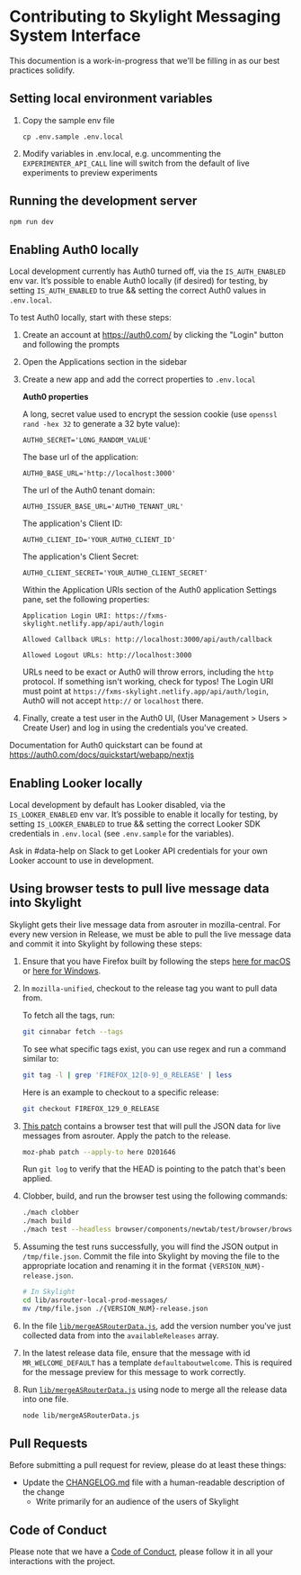# Contributing to Skylight Messaging System Interface

This documention is a work-in-progress that we'll be filling in as our best
practices solidify.

## Setting local environment variables

1. Copy the sample env file

   `cp .env.sample .env.local`

1. Modify variables in .env.local, e.g. uncommenting the `EXPERIMENTER_API_CALL`
   line will switch from the default of live experiments to preview experiments

## Running the development server

```bash
npm run dev
```

## Enabling Auth0 locally

Local development currently has Auth0 turned off, via the `IS_AUTH_ENABLED` env var.
It’s possible to enable Auth0 locally (if desired) for testing, by setting `IS_AUTH_ENABLED` to true &&
setting the correct Auth0 values in `.env.local`.

To test Auth0 locally, start with these steps:

1. Create an account at https://auth0.com/ by clicking the "Login" button and following the prompts
2. Open the Applications section in the sidebar
3. Create a new app and add the correct properties to `.env.local`

   **Auth0 properties**

   A long, secret value used to encrypt the session cookie (use `openssl rand -hex 32` to generate a 32 byte value):

   ```
   AUTH0_SECRET='LONG_RANDOM_VALUE'
   ```

   The base url of the application:

   ```
   AUTH0_BASE_URL='http://localhost:3000'
   ```

   The url of the Auth0 tenant domain:

   ```
   AUTH0_ISSUER_BASE_URL='AUTH0_TENANT_URL'
   ```

   The application's Client ID:

   ```
   AUTH0_CLIENT_ID='YOUR_AUTH0_CLIENT_ID'
   ```

   The application's Client Secret:

   ```
   AUTH0_CLIENT_SECRET='YOUR_AUTH0_CLIENT_SECRET'
   ```

   Within the Application URIs section of the Auth0 application Settings pane, set the following properties:

   ```
   Application Login URI: https://fxms-skylight.netlify.app/api/auth/login

   Allowed Callback URLs: http://localhost:3000/api/auth/callback

   Allowed Logout URLs: http://localhost:3000
   ```

   URLs need to be exact or Auth0 will throw errors, including the `http` protocol. If something isn't working, check for typos!
   The Login URI must point at `https://fxms-skylight.netlify.app/api/auth/login`, Auth0 will not accept `http://` or `localhost` there.

4. Finally, create a test user in the Auth0 UI, (User Management > Users > Create User) and log in using the credentials you've created.

Documentation for Auth0 quickstart can be found at https://auth0.com/docs/quickstart/webapp/nextjs

## Enabling Looker locally

Local development by default has Looker disabled, via the `IS_LOOKER_ENABLED` env var. It’s possible to enable it locally for testing, by setting `IS_LOOKER_ENABLED` to true && setting the correct Looker SDK credentials in `.env.local` (see `.env.sample` for the variables).

Ask in #data-help on Slack to get Looker API credentials for your own Looker account to use in development.

## Using browser tests to pull live message data into Skylight

Skylight gets their live message data from asrouter in mozilla-central. For every new version in Release, we must be able to pull the live message data and commit it into Skylight by following these steps:

1. Ensure that you have Firefox built by following the steps [here for macOS](https://firefox-source-docs.mozilla.org/setup/macos_build.html) or [here for Windows](https://firefox-source-docs.mozilla.org/setup/windows_build.html).
2. In `mozilla-unified`, checkout to the release tag you want to pull data from.

   To fetch all the tags, run:

   ```bash
   git cinnabar fetch --tags
   ```

   To see what specific tags exist, you can use regex and run a command similar to:

   ```bash
   git tag -l | grep 'FIREFOX_12[0-9]_0_RELEASE' | less
   ```

   Here is an example to checkout to a specific release:

   ```bash
   git checkout FIREFOX_129_0_RELEASE
   ```

3. [This patch](https://phabricator.services.mozilla.com/D201646) contains a browser test that will pull the JSON data for live messages from asrouter. Apply the patch to the release.

   ```bash
   moz-phab patch --apply-to here D201646
   ```

   Run `git log` to verify that the HEAD is pointing to the patch that's been applied.

4. Clobber, build, and run the browser test using the following commands:

   ```bash
   ./mach clobber
   ./mach build
   ./mach test --headless browser/components/newtab/test/browser/browser_dump-provider-state.js
   ```

5. Assuming the test runs successfully, you will find the JSON output in `/tmp/file.json`. Commit the file into Skylight by moving the file to the appropriate location and renaming it in the format `{VERSION_NUM}-release.json`.

   ```bash
   # In Skylight
   cd lib/asrouter-local-prod-messages/
   mv /tmp/file.json ./{VERSION_NUM}-release.json
   ```

6. In the file [`lib/mergeASRouterData.js`](/lib/mergeASRouterData.js), add the version number you've just collected data from into the `availableReleases` array.

7. In the latest release data file, ensure that the message with id `MR_WELCOME_DEFAULT` has a template `defaultaboutwelcome`. This is required for the message preview for this message to work correctly.

8. Run [`lib/mergeASRouterData.js`](/lib/mergeASRouterData.js) using node to merge all the release data into one file.

   ```bash
   node lib/mergeASRouterData.js
   ```

## Pull Requests

Before submitting a pull request for review, please do at least these things:

- Update the [CHANGELOG.md](/CHANGELOG.md) file with a human-readable description of the change
  - Write primarily for an audience of the users of Skylight

## Code of Conduct

Please note that we have a [Code of Conduct](https://www.mozilla.org/en-US/about/governance/policies/participation/),
please follow it in all your interactions with the project.
